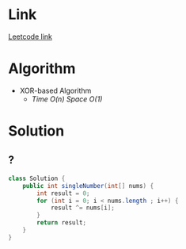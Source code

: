 # Link

[Leetcode link](https://leetcode.com/explore/interview/card/top-interview-questions-easy/92/array/549/)

# Algorithm

- XOR-based Algorithm
  - _Time O(n) Space O(1)_

# Solution

## ?

```java
class Solution {
    public int singleNumber(int[] nums) {
        int result = 0;
        for (int i = 0; i < nums.length ; i++) {
            result ^= nums[i];
        }
        return result;
    }
}
```
